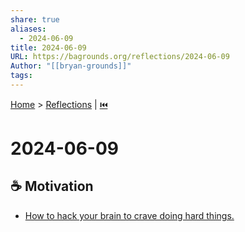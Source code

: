 ```yaml
---  
share: true  
aliases:  
  - 2024-06-09  
title: 2024-06-09  
URL: https://bagrounds.org/reflections/2024-06-09  
Author: "[[bryan-grounds]]"  
tags:   
---  
```

[Home](../index.md) > [Reflections](./index.md) | [⏮️](./2024-06-08.md)  
# 2024-06-09  
## ☕ Motivation  
- [How to hack your brain to crave doing hard things.](../videos/how-to-hack-your-brain-to-crave-doing-hard-things.md)  
